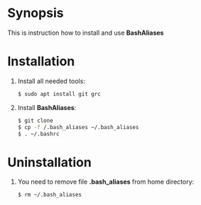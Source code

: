 # Synopsis
This is instruction how to install and use **BashAliases**

# Installation
1. Install all needed tools:

    ```sh
    $ sudo apt install git grc
    ```
    
2. Install **BashAliases**:

    ```sh
    $ git clone 
    $ cp -f /.bash_aliases ~/.bash_aliases
    $ . ~/.bashrc
    ```

# Uninstallation
1. You need to remove file **.bash_aliases** from home directory:

    ```sh
    $ rm ~/.bash_aliases
    ```
